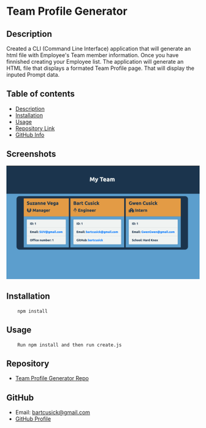 # **Team Profile Generator**

## Description 
Created a CLI (Command Line Interface) application that will generate an html file with Employee's Team member information.  Once you have finnished creating your Employee list. The application will generate an HTML file that displays a formated Team Profile page. That will display the inputed Prompt data.

## Table of contents
- [Description](#Description)
- [Installation](#Installation)
- [Usage](#Usage)
- [Repository Link](#Repository)
- [GitHub Info](#GitHub) 

## Screenshots
![Sample HTML](Assets/Team_Profile_Generator.png)
## Installation
        npm install
## Usage
        Run npm install and then run create.js

## Repository
- [Team Profile Generator Repo](https://github.com/bartcusick/Team_Profile_Generator)

## GitHub
- Email: bartcusick@gmail.com
- [GitHub Profile](https://github.com/bartcusick)
